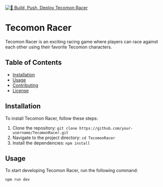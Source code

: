 [![🐳 Build, Push, Deploy Tecomon Racer](https://github.com/Tecomon-Connects/TecomonRacer/actions/workflows/racer-app.yml/badge.svg)](https://github.com/Tecomon-Connects/TecomonRacer/actions/workflows/racer-app.yml)
# Tecomon Racer

Tecomon Racer is an exciting racing game where players can race against each other using their favorite Tecomon characters.

## Table of Contents

- [Installation](#installation)
- [Usage](#usage)
- [Contributing](#contributing)
- [License](#license)

## Installation

To install Tecomon Racer, follow these steps:

1. Clone the repository: `git clone https://github.com/your-username/TecomonRacer.git`
2. Navigate to the project directory: `cd TecomonRacer`
3. Install the dependencies: `npm install`

## Usage

To start developing Tecomon Racer, run the following command:

`npm run dev`
